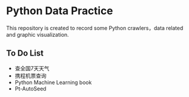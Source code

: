 # Python Data Practice
This repository is created to record some Python crawlers，data related and graphic visualization.
## To Do List
- 查全国7天天气
- 携程机票查询
- Python Machine Learning book
- Pt-AutoSeed
